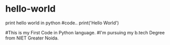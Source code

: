 # hello-world
print hello world in python
#code..
print('Hello World')

#This is my First Code in Python language.
#I'm pursuing my b.tech Degree from NIET Greater Noida. 
